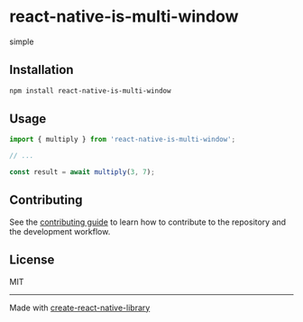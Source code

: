# react-native-is-multi-window

simple

## Installation

```sh
npm install react-native-is-multi-window
```

## Usage


```js
import { multiply } from 'react-native-is-multi-window';

// ...

const result = await multiply(3, 7);
```


## Contributing

See the [contributing guide](CONTRIBUTING.md) to learn how to contribute to the repository and the development workflow.

## License

MIT

---

Made with [create-react-native-library](https://github.com/callstack/react-native-builder-bob)
